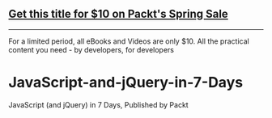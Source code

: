 ## [Get this title for $10 on Packt's Spring Sale](https://www.packt.com/V10483?utm_source=github&utm_medium=packt-github-repo&utm_campaign=spring_10_dollar_2022)
-----
For a limited period, all eBooks and Videos are only $10. All the practical content you need \- by developers, for developers

# JavaScript-and-jQuery-in-7-Days
JavaScript (and jQuery) in 7 Days, Published by Packt
